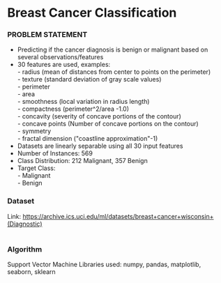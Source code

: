 # Breast Cancer Classification

### PROBLEM STATEMENT

- Predicting if the cancer diagnosis is benign or malignant based on several observations/features
- 30 features are used, examples:<br>
<nbsp> - radius (mean of distances from center to points on the perimeter)<br>
<nbsp> - texture (standard deviation of gray scale values)<br>
<nbsp> - perimeter<br>
<nbsp> - area<br>
<nbsp> - smoothness (local variation in radius length)<br>
<nbsp> - compactness (perimeter^2/area -1.0)<br>
<nbsp> - concavity (severity of concave portions of the contour)<br>
<nbsp> - concave points (Number of concave portions on the contour)<br>
<nbsp> - symmetry<br>
<nbsp> - fractal dimension ("coastline approximation"-1)
- Datasets are linearly separable using all 30 input features
- Number of Instances: 569
- Class Distribution: 212 Malignant, 357 Benign
- Target Class: <br>
<nbsp> - Malignant<br>
<nbsp> - Benign<br>

### Dataset
Link: https://archive.ics.uci.edu/ml/datasets/breast+cancer+wisconsin+(Diagnostic) <br><br>
### Algorithm
Support Vector Machine
Libraries used: numpy, pandas, matplotlib, seaborn, sklearn